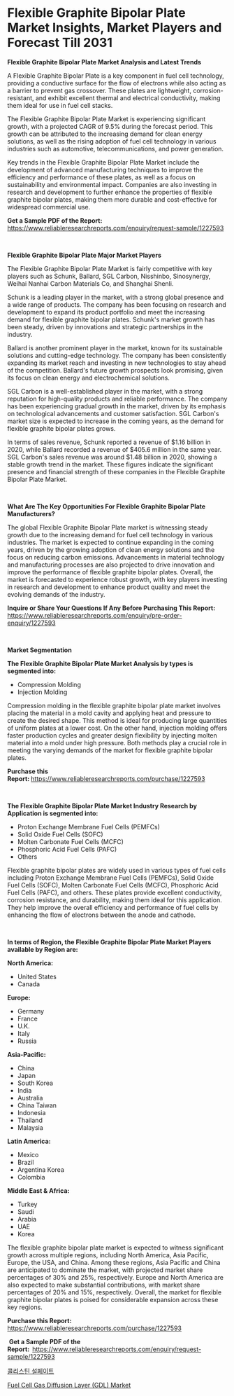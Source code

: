 <p><h1>Flexible Graphite Bipolar Plate Market Insights, Market Players and Forecast Till 2031</h1></p><p><strong>Flexible Graphite Bipolar Plate Market Analysis and Latest Trends</strong></p>
<p><p>A Flexible Graphite Bipolar Plate is a key component in fuel cell technology, providing a conductive surface for the flow of electrons while also acting as a barrier to prevent gas crossover. These plates are lightweight, corrosion-resistant, and exhibit excellent thermal and electrical conductivity, making them ideal for use in fuel cell stacks.</p><p>The Flexible Graphite Bipolar Plate Market is experiencing significant growth, with a projected CAGR of 9.5% during the forecast period. This growth can be attributed to the increasing demand for clean energy solutions, as well as the rising adoption of fuel cell technology in various industries such as automotive, telecommunications, and power generation.</p><p>Key trends in the Flexible Graphite Bipolar Plate Market include the development of advanced manufacturing techniques to improve the efficiency and performance of these plates, as well as a focus on sustainability and environmental impact. Companies are also investing in research and development to further enhance the properties of flexible graphite bipolar plates, making them more durable and cost-effective for widespread commercial use.</p></p>
<p><strong>Get a Sample PDF of the Report:&nbsp;</strong> <a href="https://www.reliableresearchreports.com/enquiry/request-sample/1227593">https://www.reliableresearchreports.com/enquiry/request-sample/1227593</a></p>
<p>&nbsp;</p>
<p><strong>Flexible Graphite Bipolar Plate Major Market Players</strong></p>
<p><p>The Flexible Graphite Bipolar Plate Market is fairly competitive with key players such as Schunk, Ballard, SGL Carbon, Nisshinbo, Sinosynergy, Weihai Nanhai Carbon Materials Co, and Shanghai Shenli.</p><p>Schunk is a leading player in the market, with a strong global presence and a wide range of products. The company has been focusing on research and development to expand its product portfolio and meet the increasing demand for flexible graphite bipolar plates. Schunk's market growth has been steady, driven by innovations and strategic partnerships in the industry.</p><p>Ballard is another prominent player in the market, known for its sustainable solutions and cutting-edge technology. The company has been consistently expanding its market reach and investing in new technologies to stay ahead of the competition. Ballard's future growth prospects look promising, given its focus on clean energy and electrochemical solutions.</p><p>SGL Carbon is a well-established player in the market, with a strong reputation for high-quality products and reliable performance. The company has been experiencing gradual growth in the market, driven by its emphasis on technological advancements and customer satisfaction. SGL Carbon's market size is expected to increase in the coming years, as the demand for flexible graphite bipolar plates grows.</p><p>In terms of sales revenue, Schunk reported a revenue of $1.16 billion in 2020, while Ballard recorded a revenue of $405.6 million in the same year. SGL Carbon's sales revenue was around $1.48 billion in 2020, showing a stable growth trend in the market. These figures indicate the significant presence and financial strength of these companies in the Flexible Graphite Bipolar Plate Market.</p></p>
<p>&nbsp;</p>
<p><strong>What Are The Key Opportunities For Flexible Graphite Bipolar Plate Manufacturers?</strong></p>
<p><p>The global Flexible Graphite Bipolar Plate market is witnessing steady growth due to the increasing demand for fuel cell technology in various industries. The market is expected to continue expanding in the coming years, driven by the growing adoption of clean energy solutions and the focus on reducing carbon emissions. Advancements in material technology and manufacturing processes are also projected to drive innovation and improve the performance of flexible graphite bipolar plates. Overall, the market is forecasted to experience robust growth, with key players investing in research and development to enhance product quality and meet the evolving demands of the industry.</p></p>
<p><strong>Inquire or Share Your Questions If Any Before Purchasing This Report:</strong> <a href="https://www.reliableresearchreports.com/enquiry/pre-order-enquiry/1227593">https://www.reliableresearchreports.com/enquiry/pre-order-enquiry/1227593</a></p>
<p>&nbsp;</p>
<p><strong>Market Segmentation</strong></p>
<p><strong>The Flexible Graphite Bipolar Plate Market Analysis by types is segmented into:</strong></p>
<p><ul><li>Compression Molding</li><li>Injection Molding</li></ul></p>
<p><p>Compression molding in the flexible graphite bipolar plate market involves placing the material in a mold cavity and applying heat and pressure to create the desired shape. This method is ideal for producing large quantities of uniform plates at a lower cost. On the other hand, injection molding offers faster production cycles and greater design flexibility by injecting molten material into a mold under high pressure. Both methods play a crucial role in meeting the varying demands of the market for flexible graphite bipolar plates.</p></p>
<p><strong>Purchase this Report:&nbsp;</strong><a href="https://www.reliableresearchreports.com/purchase/1227593">https://www.reliableresearchreports.com/purchase/1227593</a></p>
<p>&nbsp;</p>
<p><strong>The Flexible Graphite Bipolar Plate Market Industry Research by Application is segmented into:</strong></p>
<p><ul><li>Proton Exchange Membrane Fuel Cells (PEMFCs)</li><li>Solid Oxide Fuel Cells (SOFC)</li><li>Molten Carbonate Fuel Cells (MCFC)</li><li>Phosphoric Acid Fuel Cells (PAFC)</li><li>Others</li></ul></p>
<p><p>Flexible graphite bipolar plates are widely used in various types of fuel cells including Proton Exchange Membrane Fuel Cells (PEMFCs), Solid Oxide Fuel Cells (SOFC), Molten Carbonate Fuel Cells (MCFC), Phosphoric Acid Fuel Cells (PAFC), and others. These plates provide excellent conductivity, corrosion resistance, and durability, making them ideal for this application. They help improve the overall efficiency and performance of fuel cells by enhancing the flow of electrons between the anode and cathode.</p></p>
<p>&nbsp;</p>
<p><strong>In terms of Region, the Flexible Graphite Bipolar Plate Market Players available by Region are:</strong></p>
<p>
    <p> <strong> North America: </strong>
        <ul>
            <li>United States</li>
            <li>Canada</li>
        </ul>
        </p> 
    <p> <strong> Europe: </strong>
        <ul>
            <li>Germany</li>
            <li>France</li>
            <li>U.K.</li>
            <li>Italy</li>
            <li>Russia</li>
        </ul>
        </p> 
    <p> <strong> Asia-Pacific: </strong>
        <ul>
            <li>China</li>
            <li>Japan</li>
            <li>South Korea</li>
            <li>India</li>
            <li>Australia</li>
            <li>China Taiwan</li>
            <li>Indonesia</li>
            <li>Thailand</li>
            <li>Malaysia</li>
        </ul>
        </p> 
    <p> <strong> Latin America: </strong>
        <ul>
            <li>Mexico</li>
            <li>Brazil</li>
            <li>Argentina Korea</li>
            <li>Colombia</li>
        </ul>
        </p> 
    <p> <strong> Middle East & Africa: </strong>
        <ul>
            <li>Turkey</li>
            <li>Saudi</li>
            <li>Arabia</li>
            <li>UAE</li>
            <li>Korea</li>
        </ul>
    </p>
    </p>
<p><p>The flexible graphite bipolar plate market is expected to witness significant growth across multiple regions, including North America, Asia Pacific, Europe, the USA, and China. Among these regions, Asia Pacific and China are anticipated to dominate the market, with projected market share percentages of 30% and 25%, respectively. Europe and North America are also expected to make substantial contributions, with market share percentages of 20% and 15%, respectively. Overall, the market for flexible graphite bipolar plates is poised for considerable expansion across these key regions.</p></p>
<p><strong>Purchase this Report: </strong><a href="https://www.reliableresearchreports.com/purchase/1227593">https://www.reliableresearchreports.com/purchase/1227593</a></p>
<p>&nbsp;<strong>Get a Sample PDF of the Report:&nbsp;&nbsp;</strong><a href="https://www.reliableresearchreports.com/enquiry/request-sample/1227593">https://www.reliableresearchreports.com/enquiry/request-sample/1227593</a></p>
<p><strong></strong></p>
<p><p><a href="https://github.com/AlbertotDouglas44367/Market-Research-Report-List-1/blob/main/492573415754.md">콜리스틴 설페이트</a></p><p><a href="https://github.com/YashRP12/Market-Research-Report-List-4/blob/main/fuel-cell-gas-diffusion-layer-gdl-market.md">Fuel Cell Gas Diffusion Layer (GDL) Market</a></p></p>